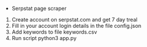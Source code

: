 * Serpstat page scraper

1. Create account on serpstat.com and get 7 day treal
2. Fill in your account login details in the file config.json
3. Add keywords to file keywords.csv
4. Run script python3 app.py
